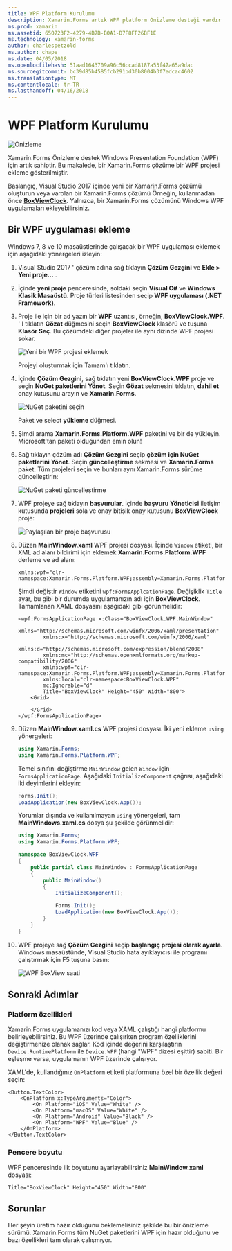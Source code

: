 ```yaml
---
title: WPF Platform Kurulumu
description: Xamarin.Forms artık WPF platform Önizleme desteği vardır
ms.prod: xamarin
ms.assetid: 650723F2-4279-4B7B-B0A1-D7F8FF26BF1E
ms.technology: xamarin-forms
author: charlespetzold
ms.author: chape
ms.date: 04/05/2018
ms.openlocfilehash: 51aad1643709a96c56ccad8187a53f47a65a9dac
ms.sourcegitcommit: bc39d85b4585fcb291bd30b8004b3f7edcac4602
ms.translationtype: MT
ms.contentlocale: tr-TR
ms.lasthandoff: 04/16/2018
---
```

# <a name="wpf-platform-setup"></a>WPF Platform Kurulumu

![Önizleme](~/media/shared/preview.png)

Xamarin.Forms Önizleme destek Windows Presentation Foundation (WPF) için artık sahiptir. Bu makalede, bir Xamarin.Forms çözüme bir WPF projesi ekleme gösterilmiştir.

Başlangıç, Visual Studio 2017 içinde yeni bir Xamarin.Forms çözümü oluşturun veya varolan bir Xamarin.Forms çözümü Örneğin, kullanmadan önce [ **BoxViewClock**](https://developer.xamarin.com/samples/xamarin-forms/BoxView/BoxViewClock/). Yalnızca, bir Xamarin.Forms çözümünü Windows WPF uygulamaları ekleyebilirsiniz.

## <a name="adding-a-wpf-app"></a>Bir WPF uygulaması ekleme

Windows 7, 8 ve 10 masaüstlerinde çalışacak bir WPF uygulaması eklemek için aşağıdaki yönergeleri izleyin:

1. Visual Studio 2017 ' çözüm adına sağ tıklayın **Çözüm Gezgini** ve **Ekle > Yeni proje...** .

2. İçinde **yeni proje** penceresinde, soldaki seçin **Visual C#** ve **Windows Klasik Masaüstü**. Proje türleri listesinden seçip **WPF uygulaması (.NET Framework)**. 

3. Proje ile için bir ad yazın bir **WPF** uzantısı, örneğin, **BoxViewClock.WPF**. ' I tıklatın **Gözat** düğmesini seçin **BoxViewClock** klasörü ve tuşuna **Klasör Seç**. Bu çözümdeki diğer projeler ile aynı dizinde WPF projesi sokar.

    ![Yeni bir WPF projesi eklemek](wpf-images/add-new-project.png "yeni bir WPF projesi ekleme")

    Projeyi oluşturmak için Tamam'ı tıklatın.

4. İçinde **Çözüm Gezgini**, sağ tıklatın yeni **BoxViewClock.WPF** proje ve seçin **NuGet paketlerini Yönet**. Seçin **Gözat** sekmesini tıklatın, **dahil et** onay kutusunu arayın ve **Xamarin.Forms**.

    ![NuGet paketini seçin](wpf-images/select-nuget-package.png "NuGet paketi seçin")

    Paket ve select **yükleme** düğmesi.

5. Şimdi arama **Xamarin.Forms.Platform.WPF** paketini ve bir de yükleyin. Microsoft'tan paketi olduğundan emin olun!

6. Sağ tıklayın çözüm adı **Çözüm Gezgini** seçip **çözüm için NuGet paketlerini Yönet**. Seçin **güncelleştirme** sekmesi ve **Xamarin.Forms** paket. Tüm projeleri seçin ve bunları aynı Xamarin.Forms sürüme güncelleştirin:

    ![NuGet paketi güncelleştirme](wpf-images/update-nuget-package.png "NuGet paketi güncelleştirme") 

7. WPF projeye sağ tıklayın **başvurular**. İçinde **başvuru Yöneticisi** iletişim kutusunda **projeleri** sola ve onay bitişik onay kutusunu **BoxViewClock** proje:

    ![Paylaşılan bir proje başvurusu](wpf-images/reference-shared-project.png "paylaşılan proje başvurusu")

8. Düzen **MainWindow.xaml** WPF projesi dosyası. İçinde `Window` etiketi, bir XML ad alanı bildirimi için eklemek **Xamarin.Forms.Platform.WPF** derleme ve ad alanı:

    ```xaml
    xmlns:wpf="clr-namespace:Xamarin.Forms.Platform.WPF;assembly=Xamarin.Forms.Platform.WPF"
    ```

    Şimdi değiştir `Window` etiketini `wpf:FormsApplcationPage`. Değişiklik `Title` ayar, bu gibi bir durumda uygulamanızın adı için **BoxViewClock**. Tamamlanan XAML dosyasını aşağıdaki gibi görünmelidir:

    ```xaml
    <wpf:FormsApplicationPage x:Class="BoxViewClock.WPF.MainWindow"
            xmlns="http://schemas.microsoft.com/winfx/2006/xaml/presentation"
            xmlns:x="http://schemas.microsoft.com/winfx/2006/xaml"
            xmlns:d="http://schemas.microsoft.com/expression/blend/2008"
            xmlns:mc="http://schemas.openxmlformats.org/markup-compatibility/2006"
            xmlns:wpf="clr-namespace:Xamarin.Forms.Platform.WPF;assembly=Xamarin.Forms.Platform.WPF"
            xmlns:local="clr-namespace:BoxViewClock.WPF"
            mc:Ignorable="d"
            Title="BoxViewClock" Height="450" Width="800">
        <Grid>
        
        </Grid>
    </wpf:FormsApplicationPage>
    ```

9. Düzen **MainWindow.xaml.cs** WPF projesi dosyası. İki yeni ekleme `using` yönergeleri:

    ```csharp
    using Xamarin.Forms;
    using Xamarin.Forms.Platform.WPF;
    ```

    Temel sınıfını değiştirme `MainWindow` gelen `Window` için `FormsApplicationPage`. Aşağıdaki `InitializeComponent` çağrısı, aşağıdaki iki deyimlerini ekleyin:

    ```csharp
    Forms.Init();
    LoadApplication(new BoxViewClock.App());
    ```
    
    Yorumlar dışında ve kullanılmayan `using` yönergeleri, tam **MainWindows.xaml.cs** dosya şu şekilde görünmelidir:

    ```csharp
    using Xamarin.Forms;
    using Xamarin.Forms.Platform.WPF;

    namespace BoxViewClock.WPF
    {
        public partial class MainWindow : FormsApplicationPage
        {
            public MainWindow()
            {
                InitializeComponent();

                Forms.Init();
                LoadApplication(new BoxViewClock.App());
            }
        }
    }
    ```

10. WPF projeye sağ **Çözüm Gezgini** seçip **başlangıç projesi olarak ayarla**. Windows masaüstünde, Visual Studio hata ayıklayıcısı ile programı çalıştırmak için F5 tuşuna basın:

    ![WPF BoxView saati](wpf-images/wpf-boxviewclock.png "WPF BoxView saati" )

## <a name="next-steps"></a>Sonraki Adımlar

### <a name="platform-specifics"></a>Platform özellikleri

Xamarin.Forms uygulamanızı kod veya XAML çalıştığı hangi platformu belirleyebilirsiniz. Bu WPF üzerinde çalışırken program özelliklerini değiştirmenize olanak sağlar. Kod içinde değerini karşılaştırın `Device.RuntimePlatform` ile `Device.WPF` (hangi "WPF" dizesi eşittir) sabiti. Bir eşleşme varsa, uygulamanın WPF üzerinde çalışıyor.

XAML'de, kullandığınız `OnPlatform` etiketi platformuna özel bir özellik değeri seçin:

```xaml
<Button.TextColor>
    <OnPlatform x:TypeArguments="Color">
        <On Platform="iOS" Value="White" />
        <On Platform="macOS" Value="White" />
        <On Platform="Android" Value="Black" />
        <On Platform="WPF" Value="Blue" />
    </OnPlatform>
</Button.TextColor>
```

### <a name="window-size"></a>Pencere boyutu

WPF penceresinde ilk boyutunu ayarlayabilirsiniz **MainWindow.xaml** dosyası:

```xaml
Title="BoxViewClock" Height="450" Width="800"
```

## <a name="issues"></a>Sorunlar

Her şeyin üretim hazır olduğunu beklemelisiniz şekilde bu bir önizleme sürümü. Xamarin.Forms tüm NuGet paketlerini WPF için hazır olduğunu ve bazı özellikleri tam olarak çalışmıyor.


